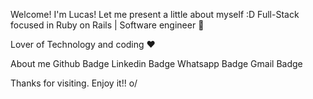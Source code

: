 Welcome!
I'm Lucas! Let me present a little about myself :D
Full-Stack focused in Ruby on Rails | Software engineer 🤖

Lover of Technology and coding ❤️

About me
Github Badge Linkedin Badge Whatsapp Badge Gmail Badge

Thanks for visiting.
Enjoy it!! o/
